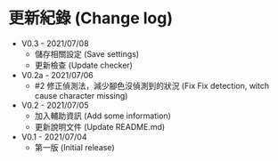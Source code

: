 # 更新紀錄 (Change log)

- V0.3 - 2021/07/08
  - 儲存相關設定 (Save settings)
  - 更新檢查 (Update checker)
- V0.2a - 2021/07/06
  - #2 修正偵測法，減少腳色沒偵測到的狀況 (Fix Fix detection, witch cause character missing)
- V0.2 - 2021/07/05
  - 加入輔助資訊 (Add some information)
  - 更新說明文件 (Update README.md)
- V0.1 - 2021/07/04
  - 第一版 (Initial release)
